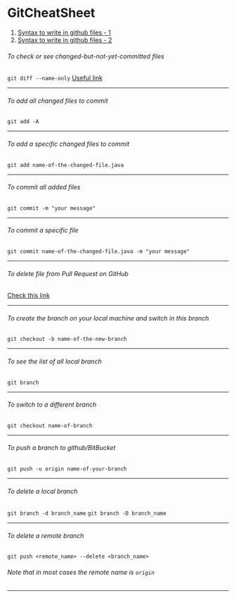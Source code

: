 # GitCheatSheet

1. [Syntax to write in github files - 1](https://github.com/adam-p/markdown-here/wiki/Markdown-Cheatsheet)
2. [Syntax to write in github files - 2](https://help.github.com/articles/basic-writing-and-formatting-syntax/)

###### To check or see changed-but-not-yet-committed files
`git diff --name-only`
[Useful link](https://stackoverflow.com/questions/5096268/how-to-get-a-list-of-all-files-that-changed-between-two-git-commits)

***

###### To add all changed files to commit
`git add -A`

***

###### To add a specific changed files to commit
`git add name-of-the-changed-file.java`

***

###### To commit all added files
`git commit -m "your message"`

***

###### To commit a specific file
`git commit name-of-the-changed-file.java -m "your message"`

***

###### To delete file from Pull Request on GitHub
[Check this link](https://stackoverflow.com/questions/9498201/delete-file-from-pull-request-on-github/37122300)

***

###### To create the branch on your local machine and switch in this branch
`git checkout -b name-of-the-new-branch`

***

###### To see the list of all local branch
`git branch`

***

###### To switch to a different branch
`git checkout name-of-branch`

***

###### To push a branch to github/BitBucket
`git push -u origin name-of-your-branch`

***

###### To delete a local branch
`git branch -d branch_name`
`git branch -D branch_name`

***

###### To delete a remote branch
`git push <remote_name> --delete <branch_name>`
###### Note that in most cases the remote name is `origin`

***


